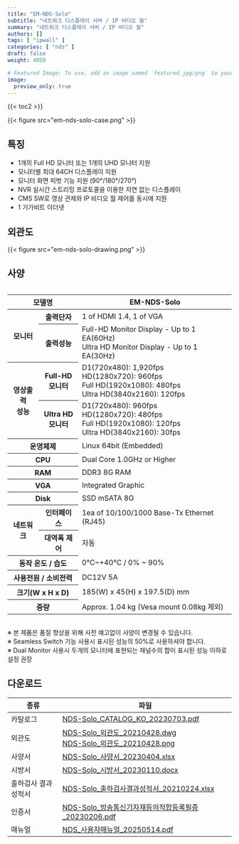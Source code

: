 ```yaml
---
title: "EM-NDS-Solo"
subtitle: "네트워크 디스플레이 서버 / IP 비디오 월"
summary: "네트워크 디스플레이 서버 / IP 비디오 월"
authors: []
tags: [ "ipwall" ]
categories: [ "nds" ]
draft: false
weight: 4050

# Featured Image: To use, add an image named `featured.jpg/png` to your page's folder.
image:
  preview_only: true
---
```


{{< toc2 >}}

<div class="container">
<div class="row justify-content-center">
<div class="col-sm-6">

{{< figure src="em-nds-solo-case.png" >}}

</div>
</div>
</div>

<div class="container">
<div class="row justify-content-center">
<div class="col-sm-8 pl-0">

## 특징

- 1개의 Full HD 모니터 또는 1개의 UHD 모니터 지원 
- 모니터별 최대 64CH 디스플레이 지원
- 모니터 화면 피벗 기능 지원 (90°/180°/270°)
- NVR 실시간 스트리밍 프로토콜을 이용한 지연 없는 디스플레이 
- CMS SW로 영상 관제와 IP 비디오 월 제어를 동시에 지원
- 1 기가비트 이더넷

</div>
<div class="col-sm-4 pl-0">

## 외관도

{{< figure src="em-nds-solo-drawing.png" >}}

</div>
</div>
</div>

## 사양

<div style="overflow-x: auto">
<table class="spec">
<thead>
<tr>
<th colspan="2">모델명</th>
<th>EM-NDS-Solo</th>
</tr>
</thead>
<tbody>
<tr>
<th rowspan="2">모니터</th>
<th>출력단자</th>
<td>1 of HDMI 1.4, 1 of VGA</td>
</tr>
<tr>
<th>출력성능</th>
<td>Full-HD Monitor Display - Up to 1 EA(60Hz)<br>Ultra HD Monitor Display - Up to 1 EA(30Hz)</td>
</tr>
<tr>
<th rowspan="2">영상출력<br>성능</th>
<th>Full-HD<br>모니터</th>
<td>D1(720x480): 1,920fps<br>
    HD(1280x720): 960fps<br>
    Full HD(1920x1080): 480fps<br>
    Ultra HD(3840x2160): 120fps</td>
</tr>
<tr>
<th>Ultra HD<br>모니터</th>
<td>D1(720x480): 960fps<br>
    HD(1280x720): 480fps<br>
    Full HD(1920x1080): 120fps<br>
    Ultra HD(3840x2160): 30fps</td>
</tr>
<tr>
<th colspan="2">운영체제</th>
<td>Linux 64bit (Embedded)</td>
</tr>
<tr>
<th colspan="2">CPU</th>
<td>Dual Core 1.0GHz or Higher</td>
</tr>
<tr>
<th colspan="2">RAM</th>
<td>DDR3 8G RAM</td>
</tr>
<tr>
<th colspan="2">VGA</th>
<td>Integrated Graphic</td>
</tr>
<tr>
<th colspan="2">Disk</th>
<td>SSD mSATA 8G</td>
</tr>
<tr>
<th rowspan="2">네트워크</th>
<th>인터페이스</th>
<td>1ea of 10/100/1000 Base-Tx Ethernet (RJ45)</td>
</tr>
<tr>
<th>대역폭 제어</th>
<td>자동</td>
</tr>
<tr>
<th colspan="2">동작 온도 / 습도</th>
<td>0℃~+40℃ / 0% ~ 90%</td>
</tr>
<tr>
<th colspan="2">사용전원 / 소비전력</th>
<td>DC12V 5A</td>
</tr>
<tr>
<th colspan="2">크기(W x H x D)</th>
<td>185(W) x 45(H) x 197.5(D) mm</td>
</tr>
<tr>
<th colspan="2">중량</th>
<td>Approx. 1.04 kg (Vesa mount 0.08kg 제외)</td>
</tr>
</tbody>
</table>
</div>

※ 본 제품은 품질 향상을 위해 사전 예고없이 사양이 변경될 수 있습니다.  
※ Seamless Switch 기능 사용시 표시된 성능의 50%로 사용하셔야 합니다.  
※ Dual Monitor 사용시 두개의 모니터에 표현되는 채널수의 합이 표시된 성능 이하로 설정 권장

## 다운로드

종류 | 파일
---- | ----
카탈로그 | [NDS-Solo_CATALOG_KO_20230703.pdf](https://www.emstone.com/data/sales/ko/NDS-Solo_CATALOG_KO_20230703.pdf)
외관도 | [NDS-Solo_외관도_20210428.dwg](https://www.emstone.com/data/sales/ko/NDS-Solo_외관도_20210428.dwg)<br>[NDS-Solo_외관도_20210428.png](https://www.emstone.com/data/sales/ko/NDS-Solo_외관도_20210428.png)
사양서 | [NDS-Solo_사양서_20230404.xlsx](https://www.emstone.com/data/sales/ko/NDS-Solo_사양서_20230404.xlsx)
시방서 | [NDS-Solo_시방서_20230110.docx](https://www.emstone.com/data/sales/ko/NDS-Solo_시방서_20230110.docx)
출하검사 결과 성적서 | [NDS-Solo_출하검사결과성적서_20210224.xlsx](https://www.emstone.com/data/sales/ko/NDS-Solo_출하검사결과성적서_20210224.xlsx)
인증서 | [NDS-Solo_방송통신기자재등의적합등록필증_20230206.pdf](https://www.emstone.com/data/sales/ko/NDS-Solo_방송통신기자재등의적합등록필증_20230206.pdf)
매뉴얼 | [NDS_사용자매뉴얼_20250514.pdf](https://www.emstone.com/data/sales/ko/NDS_사용자매뉴얼_20250514.pdf)